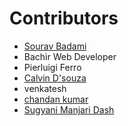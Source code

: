 # Contributors

- [Sourav Badami]( https://github.com/souravbadami)
- Bachir Web Developer
- Pierluigi Ferro
- [Calvin D'souza](https://github.com/kalzen15)
- venkatesh
- [chandan kumar](https://github.com/chandan4eu)
- [Sugyani Manjari Dash](https://github.com/Sugyani31)
